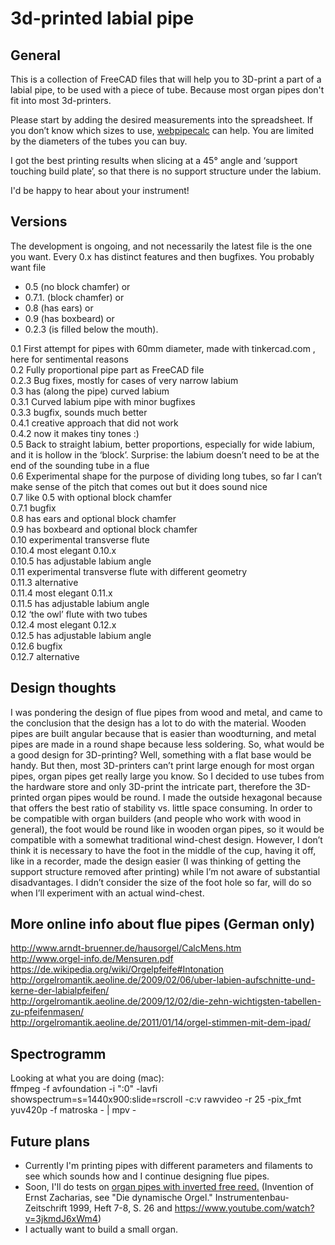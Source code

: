 # 3d-printed labial pipe

## General
This is a collection of FreeCAD files that will help you to 3D-print a part of a labial pipe, to be used with a piece of tube. Because most organ pipes don't fit into most 3d-printers.

Please start by adding the desired measurements into the spreadsheet. If you don’t know which sizes to use, [webpipecalc](https://cuervo.phoenix.uberspace.de/webpipecalc/) can help. You are limited by the diameters of the tubes you can buy.

I got the best printing results when slicing at a 45° angle and ‘support touching build plate’, so that there is no support structure under the labium.

I'd be happy to hear about your instrument!

## Versions
The development is ongoing, and not necessarily the latest file is the one you want. Every 0.x has distinct features and then bugfixes. You probably want file 
* 0.5 (no block chamfer) or 
* 0.7.1. (block chamfer) or 
* 0.8 (has ears) or 
* 0.9 (has boxbeard) or 
* 0.2.3 (is filled below the mouth).

0.1 First attempt for pipes with 60mm diameter, made with tinkercad.com , here for sentimental reasons<br>
0.2 Fully proportional pipe part as FreeCAD file <br>
0.2.3 Bug fixes, mostly for cases of very narrow labium <br>
0.3 has (along the pipe) curved labium <br>
0.3.1 Curved labium pipe with minor bugfixes <br>
0.3.3 bugfix, sounds much better <br>
0.4.1 creative approach that did not work <br>
0.4.2 now it makes tiny tones :) <br>
0.5 Back to straight labium, better proportions, especially for wide labium, and it is hollow in the ‘block’. Surprise: the labium doesn’t need to be at the end of the sounding tube in a flue <br>
0.6 Experimental shape for the purpose of dividing long tubes, so far I can’t make sense of the pitch that comes out but it does sound nice <br>
0.7 like 0.5 with optional block chamfer <br>
0.7.1 bugfix <br>
0.8 has ears and optional block chamfer <br>
0.9 has boxbeard  and optional block chamfer <br>
0.10 experimental transverse flute <br>
0.10.4 most elegant 0.10.x<br>
0.10.5 has adjustable labium angle <br>
0.11 experimental transverse flute with different geometry <br>
0.11.3 alternative <br>
0.11.4 most elegant 0.11.x <br>
0.11.5 has adjustable labium angle <br>
0.12 ‘the owl’ flute with two tubes <br>
0.12.4 most elegant 0.12.x <br>
0.12.5 has adjustable labium angle <br>
0.12.6 bugfix <br>
0.12.7 alternative <br>

## Design thoughts
I was pondering the design of flue pipes from wood and metal, and came to the conclusion that the design has a lot to do with the material. Wooden pipes are built angular because that is easier than woodturning, and metal pipes are made in a round shape because less soldering. So, what would be a good design for 3D-printing? Well, something with a flat base would be handy. But then, most 3D-printers can’t print large enough for most organ pipes, organ pipes get really large you know. So I decided to use tubes from the hardware store and only 3D-print the intricate part, therefore the 3D-printed organ pipes would be round. I made the outside hexagonal because that offers the best ratio of stability vs. little space consuming.
In order to be compatible with organ builders (and people who work with wood in general), the foot would be round like in wooden organ pipes, so it would be compatible with a somewhat traditional wind-chest design. However, I don’t think it is necessary to have the foot in the middle of the cup, having it off, like in a recorder, made the design easier (I was thinking of getting the support structure removed after printing) while I’m not aware of substantial disadvantages.
I didn’t consider the size of the foot hole so far, will do so when I’ll experiment with an actual wind-chest.

## More online info about flue pipes (German only)
http://www.arndt-bruenner.de/hausorgel/CalcMens.htm <br>
http://www.orgel-info.de/Mensuren.pdf <br>
https://de.wikipedia.org/wiki/Orgelpfeife#Intonation <br>
http://orgelromantik.aeoline.de/2009/02/06/uber-labien-aufschnitte-und-kerne-der-labialpfeifen/ <br>
http://orgelromantik.aeoline.de/2009/12/02/die-zehn-wichtigsten-tabellen-zu-pfeifenmasen/ <br>
http://orgelromantik.aeoline.de/2011/01/14/orgel-stimmen-mit-dem-ipad/ <br>

## Spectrogramm
Looking at what you are doing (mac): <br>
ffmpeg -f avfoundation -i ":0" -lavfi showspectrum=s=1440x900:slide=rscroll -c:v rawvideo -r 25 -pix_fmt yuv420p -f matroska - | mpv -

## Future plans
* Currently I'm printing pipes with different parameters and filaments to see which sounds how and I continue designing flue pipes. 
* Soon, I'll do tests on [organ pipes with inverted free reed.](https://github.com/benjaminwand/3d-printed-reversed-free-reed-pipe) (Invention of Ernst Zacharias, see "Die dynamische Orgel." Instrumentenbau-Zeitschrift 1999, Heft 7-8, S. 26 and https://www.youtube.com/watch?v=3jkmdJ6xWm4)
* I actually want to build a small organ.